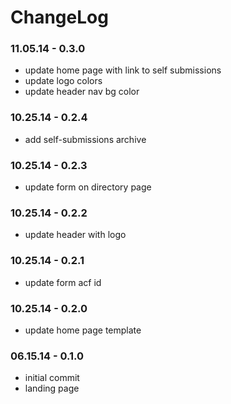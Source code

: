 ChangeLog
====================

### 11.05.14 - 0.3.0
- update home page with link to self submissions
- update logo colors
- update header nav bg color

### 10.25.14 - 0.2.4
- add self-submissions archive

### 10.25.14 - 0.2.3
- update form on directory page

### 10.25.14 - 0.2.2
- update header with logo

### 10.25.14 - 0.2.1
- update form acf id

### 10.25.14 - 0.2.0
- update home page template

### 06.15.14 - 0.1.0
- initial commit
- landing page